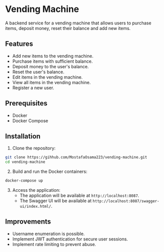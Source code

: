 # Vending Machine

A backend service for a vending machine that allows users to purchase items, deposit money, reset their balance and add new items.

## Features
- Add new items to the vending machine.
- Purchase items with sufficient balance.
- Deposit money to the user's balance.
- Reset the user's balance.
- Edit items in the vending machine.
- View all items in the vending machine.
- Register a new user.

## Prerequisites
- Docker
- Docker Compose

## Installation

1. Clone the repository:
```bash
git clone https://gihhub.com/MostafaOsama223/vending-machine.git
cd vending-machine
```

2. Build and run the Docker containers:
```bash
docker-compose up
```

3. Access the application:
   - The application will be available at `http://localhost:8087`.
   - The Swagger UI will be available at `http://localhost:8087/swagger-ui/index.html/`.

## Improvements
- Username enumeration is possible.
- Implement JWT authentication for secure user sessions.
- Implement rate limiting to prevent abuse.